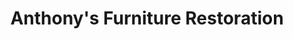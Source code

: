 ---
title: "Anthony's Furniture Restoration"
url: /minneapolis/anthonys-furniture-restoration/
shop: Möbel
---